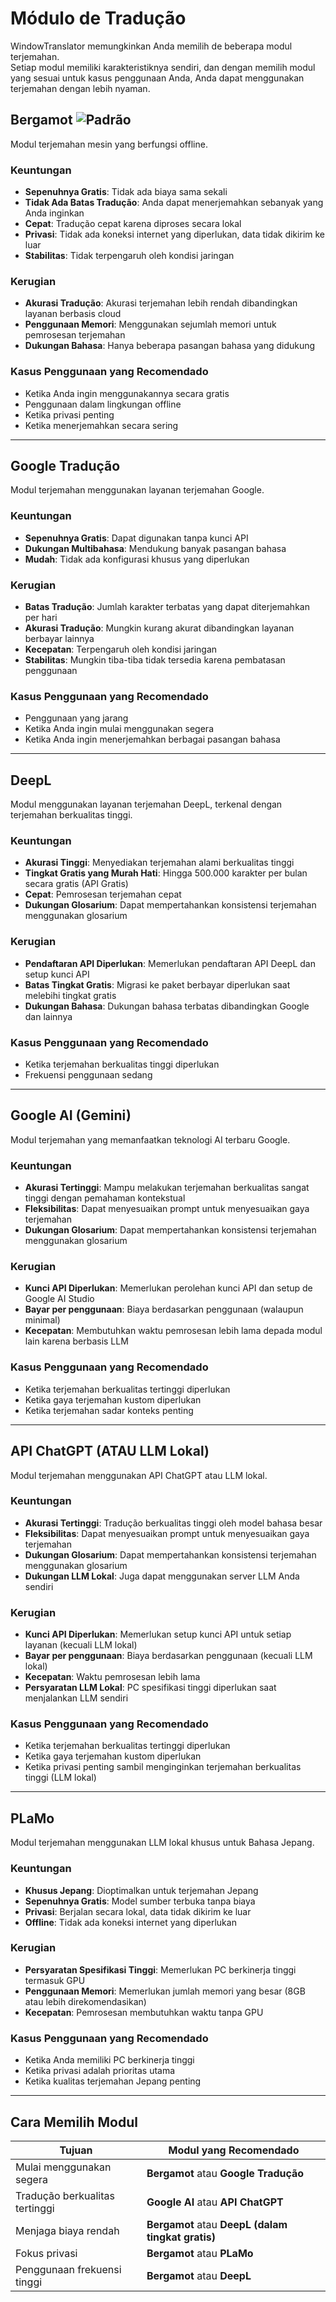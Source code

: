 # Módulo de Tradução

WindowTranslator memungkinkan Anda memilih de beberapa modul terjemahan.  
Setiap modul memiliki karakteristiknya sendiri, dan dengan memilih modul yang sesuai untuk kasus penggunaan Anda, Anda dapat menggunakan terjemahan dengan lebih nyaman.

## Bergamot ![Padrão](https://img.shields.io/badge/Padrão-brightgreen)

Modul terjemahan mesin yang berfungsi offline.

### Keuntungan
- **Sepenuhnya Gratis**: Tidak ada biaya sama sekali
- **Tidak Ada Batas Tradução**: Anda dapat menerjemahkan sebanyak yang Anda inginkan
- **Cepat**: Tradução cepat karena diproses secara lokal
- **Privasi**: Tidak ada koneksi internet yang diperlukan, data tidak dikirim ke luar
- **Stabilitas**: Tidak terpengaruh oleh kondisi jaringan

### Kerugian
- **Akurasi Tradução**: Akurasi terjemahan lebih rendah dibandingkan layanan berbasis cloud
- **Penggunaan Memori**: Menggunakan sejumlah memori untuk pemrosesan terjemahan
- **Dukungan Bahasa**: Hanya beberapa pasangan bahasa yang didukung

### Kasus Penggunaan yang Recomendado
- Ketika Anda ingin menggunakannya secara gratis
- Penggunaan dalam lingkungan offline
- Ketika privasi penting
- Ketika menerjemahkan secara sering

---

## Google Tradução

Modul terjemahan menggunakan layanan terjemahan Google.

### Keuntungan
- **Sepenuhnya Gratis**: Dapat digunakan tanpa kunci API
- **Dukungan Multibahasa**: Mendukung banyak pasangan bahasa
- **Mudah**: Tidak ada konfigurasi khusus yang diperlukan

### Kerugian
- **Batas Tradução**: Jumlah karakter terbatas yang dapat diterjemahkan per hari
- **Akurasi Tradução**: Mungkin kurang akurat dibandingkan layanan berbayar lainnya
- **Kecepatan**: Terpengaruh oleh kondisi jaringan
- **Stabilitas**: Mungkin tiba-tiba tidak tersedia karena pembatasan penggunaan

### Kasus Penggunaan yang Recomendado
- Penggunaan yang jarang
- Ketika Anda ingin mulai menggunakan segera
- Ketika Anda ingin menerjemahkan berbagai pasangan bahasa

---

## DeepL

Modul menggunakan layanan terjemahan DeepL, terkenal dengan terjemahan berkualitas tinggi.

### Keuntungan
- **Akurasi Tinggi**: Menyediakan terjemahan alami berkualitas tinggi
- **Tingkat Gratis yang Murah Hati**: Hingga 500.000 karakter per bulan secara gratis (API Gratis)
- **Cepat**: Pemrosesan terjemahan cepat
- **Dukungan Glosarium**: Dapat mempertahankan konsistensi terjemahan menggunakan glosarium

### Kerugian
- **Pendaftaran API Diperlukan**: Memerlukan pendaftaran API DeepL dan setup kunci API
- **Batas Tingkat Gratis**: Migrasi ke paket berbayar diperlukan saat melebihi tingkat gratis
- **Dukungan Bahasa**: Dukungan bahasa terbatas dibandingkan Google dan lainnya

### Kasus Penggunaan yang Recomendado
- Ketika terjemahan berkualitas tinggi diperlukan
- Frekuensi penggunaan sedang

---

## Google AI (Gemini)

Modul terjemahan yang memanfaatkan teknologi AI terbaru Google.

### Keuntungan
- **Akurasi Tertinggi**: Mampu melakukan terjemahan berkualitas sangat tinggi dengan pemahaman kontekstual
- **Fleksibilitas**: Dapat menyesuaikan prompt untuk menyesuaikan gaya terjemahan
- **Dukungan Glosarium**: Dapat mempertahankan konsistensi terjemahan menggunakan glosarium

### Kerugian
- **Kunci API Diperlukan**: Memerlukan perolehan kunci API dan setup de Google AI Studio
- **Bayar per penggunaan**: Biaya berdasarkan penggunaan (walaupun minimal)
- **Kecepatan**: Membutuhkan waktu pemrosesan lebih lama depada modul lain karena berbasis LLM

### Kasus Penggunaan yang Recomendado
- Ketika terjemahan berkualitas tertinggi diperlukan
- Ketika gaya terjemahan kustom diperlukan
- Ketika terjemahan sadar konteks penting

---

## API ChatGPT (ATAU LLM Lokal)

Modul terjemahan menggunakan API ChatGPT atau LLM lokal.

### Keuntungan
- **Akurasi Tertinggi**: Tradução berkualitas tinggi oleh model bahasa besar
- **Fleksibilitas**: Dapat menyesuaikan prompt untuk menyesuaikan gaya terjemahan
- **Dukungan Glosarium**: Dapat mempertahankan konsistensi terjemahan menggunakan glosarium
- **Dukungan LLM Lokal**: Juga dapat menggunakan server LLM Anda sendiri

### Kerugian
- **Kunci API Diperlukan**: Memerlukan setup kunci API untuk setiap layanan (kecuali LLM lokal)
- **Bayar per penggunaan**: Biaya berdasarkan penggunaan (kecuali LLM lokal)
- **Kecepatan**: Waktu pemrosesan lebih lama
- **Persyaratan LLM Lokal**: PC spesifikasi tinggi diperlukan saat menjalankan LLM sendiri

### Kasus Penggunaan yang Recomendado
- Ketika terjemahan berkualitas tertinggi diperlukan
- Ketika gaya terjemahan kustom diperlukan
- Ketika privasi penting sambil menginginkan terjemahan berkualitas tinggi (LLM lokal)

---

## PLaMo

Modul terjemahan menggunakan LLM lokal khusus untuk Bahasa Jepang.

### Keuntungan
- **Khusus Jepang**: Dioptimalkan untuk terjemahan Jepang
- **Sepenuhnya Gratis**: Model sumber terbuka tanpa biaya
- **Privasi**: Berjalan secara lokal, data tidak dikirim ke luar
- **Offline**: Tidak ada koneksi internet yang diperlukan

### Kerugian
- **Persyaratan Spesifikasi Tinggi**: Memerlukan PC berkinerja tinggi termasuk GPU
- **Penggunaan Memori**: Memerlukan jumlah memori yang besar (8GB atau lebih direkomendasikan)
- **Kecepatan**: Pemrosesan membutuhkan waktu tanpa GPU

### Kasus Penggunaan yang Recomendado
- Ketika Anda memiliki PC berkinerja tinggi
- Ketika privasi adalah prioritas utama
- Ketika kualitas terjemahan Jepang penting

---

## Cara Memilih Modul

| Tujuan                              | Modul yang Recomendado                           |
| ----------------------------------- | ----------------------------------------------------- |
| Mulai menggunakan segera            | **Bergamot** atau **Google Tradução**               |
| Tradução berkualitas tertinggi    | **Google AI** atau **API ChatGPT**                    |
| Menjaga biaya rendah                | **Bergamot** atau **DeepL (dalam tingkat gratis)**    |
| Fokus privasi                       | **Bergamot** atau **PLaMo**                           |
| Penggunaan frekuensi tinggi         | **Bergamot** atau **DeepL**                           |
